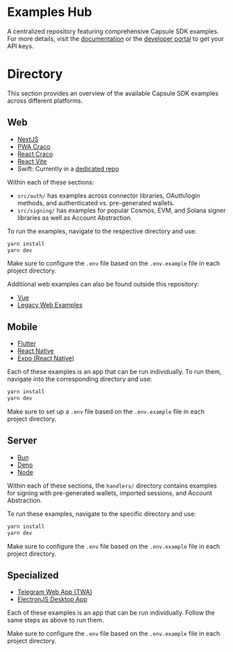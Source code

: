 # Examples Hub

A centralized repository featuring comprehensive Capsule SDK examples. For more details, visit the
[documentation](https://docs.usecapsule.com/welcome) or the [developer portal](https://developer.usecapsule.com/) to get
your API keys.

# Directory

This section provides an overview of the available Capsule SDK examples across different platforms.

## Web

- [NextJS](./web/with-nextjs)
- [PWA Craco](./web/with-pwa-craco)
- [React Craco](./web/with-react-craco)
- [React Vite](./web/with-react-vite)
- Swift: Currently in a [dedicated repo](https://github.com/capsule-org/swift-sdk-example)

Within each of these sections:

- `src/auth/` has examples across connector libraries, OAuth/login methods, and authenticated vs. pre-generated wallets.
- `src/signing/` has examples for popular Cosmos, EVM, and Solana signer libraries as well as Account Abstraction.

To run the examples, navigate to the respective directory and use:

```bash
yarn install
yarn dev
```

Make sure to configure the `.env` file based on the `.env.example` file in each project directory.

Additional web examples can also be found outside this repository:

- [Vue](https://github.com/capsule-org/vue-example)
- [Legacy Web Examples](https://github.com/capsule-org/react-integration-examples)

## Mobile

- [Flutter](./mobile/with-flutter)
- [React Native](./mobile/with-react-native)
- [Expo (React Native)](./mobile/with-expo)

Each of these examples is an app that can be run individually. To run them, navigate into the corresponding directory
and use:

```bash
yarn install
yarn dev
```

Make sure to set up a `.env` file based on the `.env.example` file in each project directory.

## Server

- [Bun](./server/with-bun)
- [Deno](./server/with-deno)
- [Node](./server/with-node)

Within each of these sections, the `handlers/` directory contains examples for signing with pre-generated wallets,
imported sessions, and Account Abstraction.

To run these examples, navigate to the specific directory and use:

```bash
yarn install
yarn dev
```

Make sure to configure the `.env` file based on the `.env.example` file in each project directory.

## Specialized

- [Telegram Web App (TWA)](./specialized/with-telegram-web-app)
- [ElectronJS Desktop App](./specialized/with-electron)

Each of these examples is an app that can be run individually. Follow the same steps as above to run them.

Make sure to configure the `.env` file based on the `.env.example` file in each project directory.
